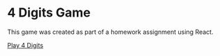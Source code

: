 # 4 Digits Game

This game was created as part of a homework assignment using React. 

[Play 4 Digits](http://hw03.hweisswebdev.com/)

